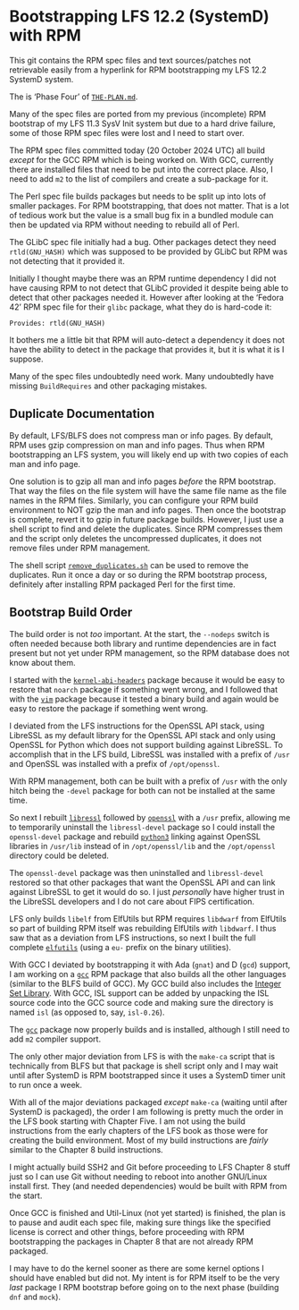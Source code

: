Bootstrapping LFS 12.2 (SystemD) with RPM
=========================================

This git contains the RPM spec files and text sources/patches not retrievable
easily from a hyperlink for RPM bootstrapping my LFS 12.2 SystemD system.

The is ‘Phase Four’ of [`THE-PLAN.md`](THE-PLAN.md).

Many of the spec files are ported from my previous (incomplete) RPM bootstrap of
my LFS 11.3 SysV Init system but due to a hard drive failure, some of those RPM
spec files were lost and I need to start over.

The RPM spec files committed today (20 October 2024 UTC) all build *except* for
the GCC RPM which is being worked on. With GCC, currently there are installed
files that need to be put into the correct place. Also, I need to add `m2` to
the list of compilers and create a sub-package for it.

The Perl spec file builds packages but needs to be split up into lots of smaller
packages. For RPM bootstrapping, that does not matter. That is a lot of tedious
work but the value is a small bug fix in a bundled module can then be updated
via RPM without needing to rebuild all of Perl.

The GLibC spec file initially had a bug. Other packages detect they need
`rtld(GNU_HASH)` which was supposed to be provided by GLibC but RPM was not
detecting that it provided it.

Initially I thought maybe there was an RPM runtime dependency I did not have
causing RPM to not detect that GLibC provided it despite being able to detect
that other packages needed it. However after looking at the ‘Fedora 42’ RPM
spec file for their `glibc` package, what they do is hard-code it:

    Provides: rtld(GNU_HASH)

It bothers me a little bit that RPM will auto-detect a dependency it does not
have the ability to detect in the package that provides it, but it is what it
is I suppose.

Many of the spec files undoubtedly need work. Many undoubtedly have missing
`BuildRequires` and other packaging mistakes.


Duplicate Documentation
-----------------------

By default, LFS/BLFS does not compress man or info pages. By default, RPM uses
gzip compression on man and info pages. Thus when RPM bootstrapping an LFS
system, you will likely end up with two copies of each man and info page.

One solution is to gzip all man and info pages *before* the RPM bootstrap. That
way the files on the file system will have the same file name as the file names
in the RPM files. Similarly, you can configure your RPM build environment to NOT
gzip the man and info pages. Then once the bootstrap is complete, revert it to
gzip in future package builds. However, I just use a shell script to find and
delete the duplicates. Since RPM compresses them and the script only deletes the
uncompressed duplicates, it does not remove files under RPM management.

The shell script [`remove_duplicates.sh`](remove_duplicates.sh) can be used to
remove the duplicates. Run it once a day or so during the RPM bootstrap process,
definitely after installing RPM packaged Perl for the first time.


Bootstrap Build Order
---------------------

The build order is not *too* important. At the start, the `--nodeps` switch is
often needed because both library and runtime dependencies are in fact present
but not yet under RPM management, so the RPM database does not know about them.

I started with the [`kernel-abi-headers`](SPECS/kernel-abi-headers.spec) package
because it would be easy to restore that `noarch` package if something went
wrong, and I followed that with the [`vim`](SPECS/vim.spec) package because it
tested a binary build and again would be easy to restore the package if
something went wrong.

I deviated from the LFS instructions for the OpenSSL API stack, using LibreSSL
as my default library for the OpenSSL API stack and only using OpenSSL for
Python which does not support building against LibreSSL. To accomplish that in
the LFS build, LibreSSL was installed with a prefix of `/usr` and OpenSSL was
installed with a prefix of `/opt/openssl`.

With RPM management, both can be built with a prefix of `/usr` with the only
hitch being the `-devel` package for both can not be installed at the same time.

So next I rebuilt [`libressl`](SPECS/libressl.spec) followed by
[`openssl`](SPECS/openssl.spec) with a `/usr` prefix, allowing me to temporarily
uninstall the `libressl-devel` package so I could install the `openssl-devel`
package and rebuild [`python3`](SPECS/python3.spec) linking against OpenSSL
libraries in `/usr/lib` instead of in `/opt/openssl/lib` and the `/opt/openssl`
directory could be deleted.

The `openssl-devel` package was then uninstalled and `libressl-devel` restored
so that other packages that want the OpenSSL API and can link against LibreSSL
to get it would do so. I just *personally* have higher trust in the LibreSSL
developers and I do not care about FIPS certification.

LFS only builds `libelf` from ElfUtils but RPM requires `libdwarf` from ElfUtils
so part of building RPM itself was rebuilding ElfUtils *with* `libdwarf`. I thus
saw that as a deviation from LFS instructions, so next I built the full complete
[`elfutils`](SPECS/elfutils.spec) (using a `eu-` prefix on the binary
utilities).

With GCC I deviated by bootstrapping it with Ada (`gnat`) and D (`gcd`) support,
I am working on a [`gcc`](SPECS/gcc.spec) RPM package that also builds all the
other languages (similar to the BLFS build of GCC). My GCC build also includes
the [Integer Set Library](https://en.wikipedia.org/wiki/Integer_set_library).
With GCC, ISL support can be added by unpacking the ISL source code into the
GCC source code and making sure the directory is named `isl` (as opposed to,
say, `isl-0.26`).

The [`gcc`](SPECS/gcc.spec) package now properly builds and is installed,
although I still need to add `m2` compiler support.

The only other major deviation from LFS is with the `make-ca` script that is
technically from BLFS but that package is shell script only and I may wait until
after SystemD is RPM bootstrapped since it uses a SystemD timer unit to run once
a week.

With all of the major deviations packaged *except* `make-ca` (waiting until after
SystemD is packaged), the order I am following is pretty much the order in the
LFS book starting with Chapter Five. I am not using the build instructions from
the early chapters of the LFS book as those were for creating the build
environment. Most of my build instructions are *fairly* similar to the Chapter 8
build instructions.

I might actually build SSH2 and Git before proceeding to LFS Chapter 8 stuff
just so I can use Git without needing to reboot into another GNU/Linux install
first. They (and needed dependencies) would be built with RPM from the start.



Once GCC is finished and Util-Linux (not yet started) is finished, the plan is
to pause and audit each spec file, making sure things like the specified license
is correct and other things, before proceeding with RPM bootstrapping the
packages in Chapter 8 that are not already RPM packaged.

I may have to do the kernel sooner as there are some kernel options I should
have enabled but did not. My intent is for RPM itself to be the very *last*
package I RPM bootstrap before going on to the next phase (building `dnf` and
`mock`).
